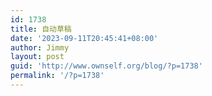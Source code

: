 ```yaml
---
id: 1738
title: 自动草稿
date: '2023-09-11T20:45:41+08:00'
author: Jimmy
layout: post
guid: 'http://www.ownself.org/blog/?p=1738'
permalink: '/?p=1738'
---
```


